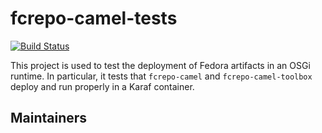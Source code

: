 # fcrepo-camel-tests

[![Build Status](https://travis-ci.com/fcrepo4-exts/fcrepo-camel-tests.svg?branch=master)](https://travis-ci.com/fcrepo4-exts/fcrepo-camel-tests)

This project is used to test the deployment of Fedora artifacts in an OSGi runtime. In particular,
it tests that `fcrepo-camel` and `fcrepo-camel-toolbox` deploy and run properly in a Karaf container.

## Maintainers

